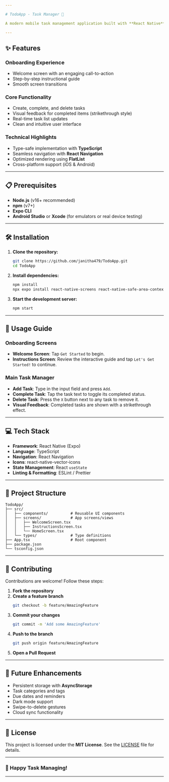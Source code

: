 ```yaml
---

# TodoApp - Task Manager 📝

A modern mobile task management application built with **React Native** and **TypeScript**, featuring an onboarding flow and intuitive task management capabilities.

---
```


## ✨ Features

### Onboarding Experience
- Welcome screen with an engaging call-to-action  
- Step-by-step instructional guide  
- Smooth screen transitions  

### Core Functionality
- Create, complete, and delete tasks  
- Visual feedback for completed items (strikethrough style)  
- Real-time task list updates  
- Clean and intuitive user interface  

### Technical Highlights
- Type-safe implementation with **TypeScript**  
- Seamless navigation with **React Navigation**  
- Optimized rendering using **FlatList**  
- Cross-platform support (iOS & Android)  

---

## 📋 Prerequisites
- **Node.js** (v16+ recommended)  
- **npm** (v7+)  
- **Expo CLI**  
- **Android Studio** or **Xcode** (for emulators or real device testing)  

---

## 🛠️ Installation

1. **Clone the repository:**
   ```bash
   git clone https://github.com/janitha479/TodoApp.git
   cd TodoApp
   ```

2. **Install dependencies:**
   ```bash
   npm install
   npx expo install react-native-screens react-native-safe-area-context react-native-vector-icons
   ```

3. **Start the development server:**
   ```bash
   npm start
   ```

---

## 🚀 Usage Guide

### Onboarding Screens  
- **Welcome Screen**: Tap `Get Started` to begin.  
- **Instructions Screen**: Review the interactive guide and tap `Let's Get Started!` to continue.  

### Main Task Manager  
- **Add Task**: Type in the input field and press `Add`.  
- **Complete Task**: Tap the task text to toggle its completed status.  
- **Delete Task**: Press the `X` button next to any task to remove it.  
- **Visual Feedback**: Completed tasks are shown with a strikethrough effect.  

---

## 💻 Tech Stack
- **Framework**: React Native (Expo)  
- **Language**: TypeScript  
- **Navigation**: React Navigation  
- **Icons**: react-native-vector-icons  
- **State Management**: React `useState`  
- **Linting & Formatting**: ESLint / Prettier  

---

## 📂 Project Structure
```
TodoApp/
├── src/
│   ├── components/          # Reusable UI components
│   ├── screens/             # App screens/views
│   │   ├── WelcomeScreen.tsx
│   │   ├── InstructionsScreen.tsx
│   │   └── HomeScreen.tsx
│   └── types/               # Type definitions
├── App.tsx                  # Root component
├── package.json
└── tsconfig.json
```

---

## 🤝 Contributing

Contributions are welcome! Follow these steps:  
1. **Fork the repository**  
2. **Create a feature branch**  
   ```bash
   git checkout -b feature/AmazingFeature
   ```  
3. **Commit your changes**  
   ```bash
   git commit -m 'Add some AmazingFeature'
   ```  
4. **Push to the branch**  
   ```bash
   git push origin feature/AmazingFeature
   ```  
5. **Open a Pull Request**  

---

## 🚧 Future Enhancements
- Persistent storage with **AsyncStorage**  
- Task categories and tags  
- Due dates and reminders  
- Dark mode support  
- Swipe-to-delete gestures  
- Cloud sync functionality  

---

## 📄 License
This project is licensed under the **MIT License**. See the [LICENSE](LICENSE) file for details.

---

### 🎉 Happy Task Managing!

---

